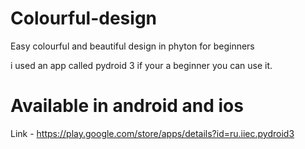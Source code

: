 # Colourful-design

Easy colourful and beautiful design in phyton for beginners

i used an app called pydroid 3 if your a beginner you can use it.



# Available in android and ios

Link - https://play.google.com/store/apps/details?id=ru.iiec.pydroid3

